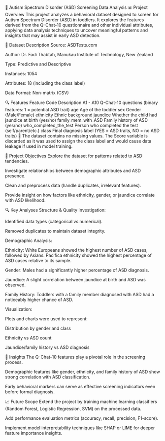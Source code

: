 🧠 Autism Spectrum Disorder (ASD) Screening Data Analysis
📊 Project Overview
This project analyzes a behavioral dataset designed to screen for Autism Spectrum Disorder (ASD) in toddlers. It explores the features derived from the Q-Chat-10 questionnaire and other individual attributes, applying data analysis techniques to uncover meaningful patterns and insights that may assist in early ASD detection.

📁 Dataset Description
Source: ASDTests.com

Author: Dr. Fadi Thabtah, Manukau Institute of Technology, New Zealand

Type: Predictive and Descriptive

Instances: 1054

Attributes: 18 (including the class label)

Data Format: Non-matrix (CSV)

🔍 Features
Feature Code	Description
A1 - A10	Q-Chat-10 questions (binary features: 1 = potential ASD trait)
age	Age of the toddler
sex	Gender (Male/Female)
ethnicity	Ethnic background
jaundice	Whether the child had jaundice at birth (yes/no)
family_mem_with_ASD	Family history of ASD (yes/no)
who_completed_the_test	Person who completed the test (self/parent/etc.)
class	Final diagnosis label (YES = ASD traits, NO = no ASD traits)
📝 The dataset contains no missing values. The Score variable is discarded as it was used to assign the class label and would cause data leakage if used in model training.

🧪 Project Objectives
Explore the dataset for patterns related to ASD tendencies.

Investigate relationships between demographic attributes and ASD presence.

Clean and preprocess data (handle duplicates, irrelevant features).

Provide insight on how factors like ethnicity, gender, or jaundice correlate with ASD likelihood.

🔍 Key Analyses
Structure & Quality Investigation:

Identified data types (categorical vs numerical).

Removed duplicates to maintain dataset integrity.

Demographic Analysis:

Ethnicity: White Europeans showed the highest number of ASD cases, followed by Asians. Pacifica ethnicity showed the highest percentage of ASD cases relative to its sample.

Gender: Males had a significantly higher percentage of ASD diagnosis.

Jaundice: A slight correlation between jaundice at birth and ASD was observed.

Family History: Toddlers with a family member diagnosed with ASD had a noticeably higher chance of ASD.

Visualization:

Plots and charts were used to represent:

Distribution by gender and class

Ethnicity vs ASD count

Jaundice/family history vs ASD diagnosis

📌 Insights
The Q-Chat-10 features play a pivotal role in the screening process.

Demographic features like gender, ethnicity, and family history of ASD show strong correlation with ASD classification.

Early behavioral markers can serve as effective screening indicators even before formal diagnosis.

📈 Future Scope
Extend the project by training machine learning classifiers (Random Forest, Logistic Regression, SVM) on the processed data.

Add performance evaluation metrics (accuracy, recall, precision, F1-score).

Implement model interpretability techniques like SHAP or LIME for deeper feature importance insights.

